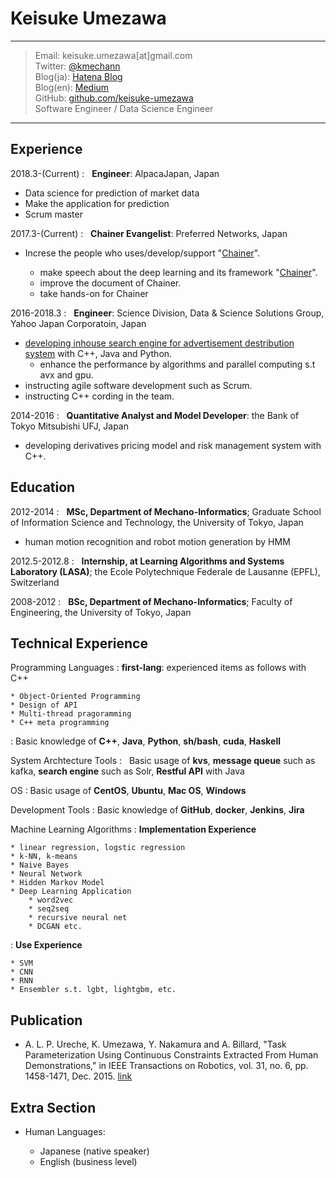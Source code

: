 Keisuke Umezawa
============

----

> Email: keisuke.umezawa[at]gmail.com \
> Twitter: [@kmechann](https://twitter.com/kmechann) \
> Blog(ja): [Hatena Blog](http://kumechann.hatenablog.com/) \
> Blog(en): [Medium](https://medium.com/@keisukeumezawa) \
> GitHub: [github.com/keisuke-umezawa](https://github.com/keisuke-umezawa) \
> Software Engineer / Data Science Engineer

----


Experience
----------
2018.3-(Current)
:   **Engineer**: AlpacaJapan, Japan

* Data science for prediction of market data
* Make the application for prediction
* Scrum master

2017.3-(Current)
:   **Chainer Evangelist**: Preferred Networks, Japan

* Increse the people who uses/develop/support "[Chainer](https://chainer.org/)".

    * make speech about the deep learning and its framework "[Chainer](https://chainer.org/)".
    * improve the document of Chainer.
    * take hands-on for Chainer

2016-2018.3
:   **Engineer**: Science Division, Data & Science Solutions Group, Yahoo Japan Corporatoin, Japan

* [developing inhouse search engine for advertisement destribution system](http://www.slideshare.net/techblogyahoo/webdb2015-webdbf2015) with C++, Java and Python.
    * enhance the performance by algorithms and parallel computing s.t avx and gpu.
* instructing agile software development such as Scrum.
* instructing C++ cording in the team.


2014-2016
:   **Quantitative Analyst and Model Developer**: the Bank of Tokyo Mitsubishi UFJ, Japan

* developing derivatives pricing model and risk management system with C++.

Education
---------

2012-2014
:   **MSc, Department of Mechano-Informatics**; Graduate School of Information Science and Technology, the University of Tokyo, Japan

* human motion recognition and robot motion generation by HMM

2012.5-2012.8
:   **Internship, at Learning Algorithms and Systems Laboratory (LASA)**; 
 the Ecole Polytechnique Federale de Lausanne (EPFL), Switzerland

2008-2012
:   **BSc, Department of Mechano-Informatics**; Faculty of Engineering, the University of Tokyo, Japan

Technical Experience
--------------------

Programming Languages
:   **first-lang**: experienced items as follows with C++

    * Object-Oriented Programming
    * Design of API
    * Multi-thread pragoramming
    * C++ meta programming

:   Basic knowledge of **C++**, **Java**, **Python**, **sh/bash**, **cuda**, **Haskell**

System Archtecture Tools
:   Basic usage of **kvs**, **message queue** such as kafka, **search engine** such as Solr, **Restful API** with Java

OS
:   Basic usage of **CentOS**, **Ubuntu**, **Mac OS**, **Windows**

Development Tools
:   Basic knowledge of **GitHub**, **docker**, **Jenkins**, **Jira**

Machine Learning Algorithms
:   **Implementation Experience**

    * linear regression, logstic regression
    * k-NN, k-means
    * Naive Bayes
    * Neural Network
    * Hidden Markov Model
    * Deep Learning Application
        * word2vec
        * seq2seq
        * recursive neural net
        * DCGAN etc.

:   **Use Experience**

    * SVM
    * CNN
    * RNN
    * Ensembler s.t. lgbt, lightgbm, etc.

Publication
----------------------------------------
* A. L. P. Ureche, K. Umezawa, Y. Nakamura and A. Billard, "Task Parameterization Using Continuous Constraints Extracted From Human Demonstrations," in IEEE Transactions on Robotics, vol. 31, no. 6, pp. 1458-1471, Dec. 2015. [link](http://ieeexplore.ieee.org/stamp/stamp.jsp?tp=&arnumber=7339616&isnumber=7339739) 

Extra Section
----------------------------------------

* Human Languages:

     * Japanese (native speaker)
     * English (business level)

